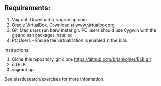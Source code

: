 Requirements:
------------

1.  Vagrant.  Download at vagrantup.com
2.  Oracle VirtualBox. Download at www.virtualbox.org
3.  Git.  Mac users run brew install git.  PC users should use Cygwin with the git and ssh packages installed.
4.  PC Users - Ensure the virtualization is enabled in the bios

Instructions:

1.  Clone this repository.  git clone https://github.com/briankohler/ELK.git
2.  cd ELK
3.  vagrant up

See elasticsearch/exercises for more information.

